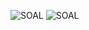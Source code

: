 ![SOAL](https://github.com/aryahmph/Alpro-2/new/main/pertemuan5/1.jpg?raw=true)
![SOAL](https://github.com/aryahmph/Alpro-2/new/main/pertemuan5/2.jpg?raw=true)
